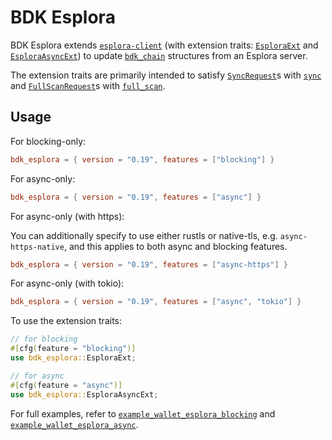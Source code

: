 # BDK Esplora

BDK Esplora extends [`esplora-client`] (with extension traits: [`EsploraExt`] and
[`EsploraAsyncExt`]) to update [`bdk_chain`] structures from an Esplora server.

The extension traits are primarily intended to satisfy [`SyncRequest`]s with [`sync`] and
[`FullScanRequest`]s with [`full_scan`].

## Usage

For blocking-only:
```toml
bdk_esplora = { version = "0.19", features = ["blocking"] }
```

For async-only:
```toml
bdk_esplora = { version = "0.19", features = ["async"] }
```

For async-only (with https):

You can additionally specify to use either rustls or native-tls, e.g. `async-https-native`, and this applies to both async and blocking features.
```toml
bdk_esplora = { version = "0.19", features = ["async-https"] }
```

For async-only (with tokio):
```toml
bdk_esplora = { version = "0.19", features = ["async", "tokio"] }
```

To use the extension traits:
```rust
// for blocking
#[cfg(feature = "blocking")]
use bdk_esplora::EsploraExt;

// for async
#[cfg(feature = "async")]
use bdk_esplora::EsploraAsyncExt;
```

For full examples, refer to [`example_wallet_esplora_blocking`](https://github.com/bitcoindevkit/bdk/tree/master/example-crates/example_wallet_esplora_blocking) and [`example_wallet_esplora_async`](https://github.com/bitcoindevkit/bdk/tree/master/example-crates/example_wallet_esplora_async).

[`esplora-client`]: https://docs.rs/esplora-client/
[`bdk_chain`]: https://docs.rs/bdk-chain/
[`EsploraExt`]: crate::EsploraExt
[`EsploraAsyncExt`]: crate::EsploraAsyncExt
[`SyncRequest`]: bdk_core::spk_client::SyncRequest
[`FullScanRequest`]: bdk_core::spk_client::FullScanRequest
[`sync`]: crate::EsploraExt::sync
[`full_scan`]: crate::EsploraExt::full_scan
